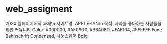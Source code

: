 # web_assigment

2020 웹페이지저작 과제\n
사이트명: APPLE-IAN\n
목적: 사과를 좋아하는 사람들을 위한 커뮤니티
Color: #000000, #AF0900, #B8A08D, #FAF104, #FFFFFF
Font: Bahnschrift Condensed, 나눔스퀘어 Bold
